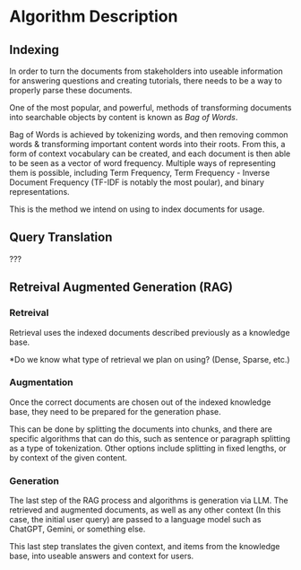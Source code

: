 # Algorithm Description

## Indexing

In order to turn the documents from stakeholders into useable information for answering questions and creating tutorials, there needs to be a way to properly parse these documents.

One of the most popular, and powerful, methods of transforming documents into searchable objects by content is known as *Bag of Words*.

Bag of Words is achieved by tokenizing words, and then removing common words & transforming important content words into their roots. From this, a form of context vocabulary can be created, and each document is then able to be seen as a vector of word frequency. Multiple ways of representing them is possible, including Term Frequency, Term Frequency - Inverse Document Frequency (TF-IDF is notably the most poular), and binary representations.

This is the method we intend on using to index documents for usage.

## Query Translation

???

## Retreival Augmented Generation (RAG)

### Retreival

Retrieval uses the indexed documents described previously as a knowledge base. 

*Do we know what type of retrieval we plan on using? (Dense, Sparse, etc.)

### Augmentation

Once the correct documents are chosen out of the indexed knowledge base, they need to be prepared for the generation phase.

This can be done by splitting the documents into chunks, and there are specific algorithms that can do this, such as sentence or paragraph splitting as a type of tokenization. Other options include splitting in fixed lengths, or by context of the given content.

### Generation

The last step of the RAG process and algorithms is generation via LLM. The retrieved and augmented documents, as well as any other context (In this case, the initial user query) are passed to a language model such as ChatGPT, Gemini, or something else.

This last step translates the given context, and items from the knowledge base, into useable answers and context for users.